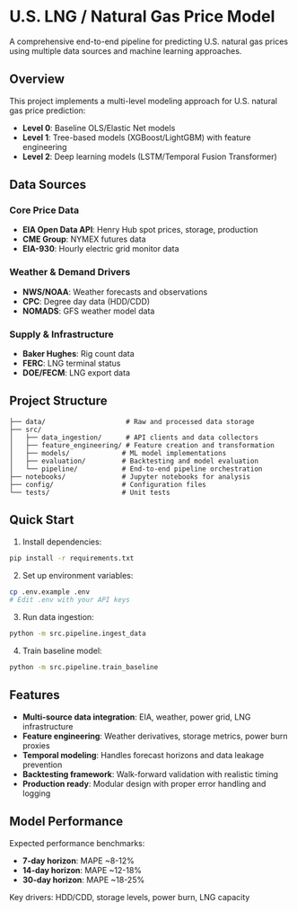 # U.S. LNG / Natural Gas Price Model

A comprehensive end-to-end pipeline for predicting U.S. natural gas prices using multiple data sources and machine learning approaches.

## Overview

This project implements a multi-level modeling approach for U.S. natural gas price prediction:

- **Level 0**: Baseline OLS/Elastic Net models
- **Level 1**: Tree-based models (XGBoost/LightGBM) with feature engineering
- **Level 2**: Deep learning models (LSTM/Temporal Fusion Transformer)

## Data Sources

### Core Price Data
- **EIA Open Data API**: Henry Hub spot prices, storage, production
- **CME Group**: NYMEX futures data
- **EIA-930**: Hourly electric grid monitor data

### Weather & Demand Drivers
- **NWS/NOAA**: Weather forecasts and observations
- **CPC**: Degree day data (HDD/CDD)
- **NOMADS**: GFS weather model data

### Supply & Infrastructure
- **Baker Hughes**: Rig count data
- **FERC**: LNG terminal status
- **DOE/FECM**: LNG export data

## Project Structure

```
├── data/                    # Raw and processed data storage
├── src/
│   ├── data_ingestion/      # API clients and data collectors
│   ├── feature_engineering/ # Feature creation and transformation
│   ├── models/             # ML model implementations
│   ├── evaluation/         # Backtesting and model evaluation
│   └── pipeline/           # End-to-end pipeline orchestration
├── notebooks/              # Jupyter notebooks for analysis
├── config/                 # Configuration files
└── tests/                  # Unit tests
```

## Quick Start

1. Install dependencies:
```bash
pip install -r requirements.txt
```

2. Set up environment variables:
```bash
cp .env.example .env
# Edit .env with your API keys
```

3. Run data ingestion:
```bash
python -m src.pipeline.ingest_data
```

4. Train baseline model:
```bash
python -m src.pipeline.train_baseline
```

## Features

- **Multi-source data integration**: EIA, weather, power grid, LNG infrastructure
- **Feature engineering**: Weather derivatives, storage metrics, power burn proxies
- **Temporal modeling**: Handles forecast horizons and data leakage prevention
- **Backtesting framework**: Walk-forward validation with realistic timing
- **Production ready**: Modular design with proper error handling and logging

## Model Performance

Expected performance benchmarks:
- **7-day horizon**: MAPE ~8-12%
- **14-day horizon**: MAPE ~12-18%
- **30-day horizon**: MAPE ~18-25%

Key drivers: HDD/CDD, storage levels, power burn, LNG capacity
